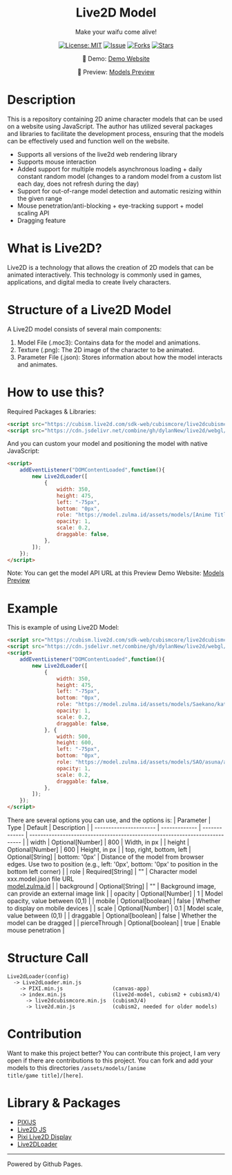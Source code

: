 <div align="center">
<h1>Live2D Model</h1>

<p>Make your waifu come alive!</p>

[![License: MIT](https://img.shields.io/badge/License-MIT-yellow.svg)](https://raw.githubusercontent.com/AzharRizky/Live2D-Model/main/LICENSE)
[![Issue](https://img.shields.io/github/issues/AzharRizky/Live2D-Model)](https://img.shields.io/github/issues/AzharRizky/Live2D-Model)
[![Forks](https://img.shields.io/github/forks/AzharRizky/Live2D-Model)](https://img.shields.io/github/forks/AzharRizky/Live2D-Model)
[![Stars](https://img.shields.io/github/stars/AzharRizky/Live2D-Model)](https://img.shields.io/github/stars/AzharRizky/Live2D-Model)

📢 Demo: [Demo Website](https://zulma.id/)

📖 Preview: [Models Preview](https://model.zulma.id/)

</div>

# Description

This is a repository containing 2D anime character models that can be used on a website using JavaScript. The author has utilized several packages and libraries to facilitate the development process, ensuring that the models can be effectively used and function well on the website.

- Supports all versions of the live2d web rendering library  
- Supports mouse interaction  
- Added support for multiple models asynchronous loading + daily constant random model (changes to a random model from a custom list each day, does not refresh during the day)  
- Support for out-of-range model detection and automatic resizing within the given range
- Mouse penetration/anti-blocking + eye-tracking support + model scaling API
- Dragging feature

# What is Live2D?

Live2D is a technology that allows the creation of 2D models that can be animated interactively. This technology is commonly used in games, applications, and digital media to create lively characters.

# Structure of a Live2D Model

A Live2D model consists of several main components:
1. Model File (.moc3): Contains data for the model and animations.
2. Texture (.png): The 2D image of the character to be animated.
3. Parameter File (.json): Stores information about how the model interacts and animates.

# How to use this?

Required Packages & Libraries:
```html
<script src="https://cubism.live2d.com/sdk-web/cubismcore/live2dcubismcore.min.js"></script>
<script src="https://cdn.jsdelivr.net/combine/gh/dylanNew/live2d/webgl/Live2D/lib/live2d.min.js,npm/pixi.js@6.5.2/dist/browser/pixi.min.js,npm/pixi-live2d-display/dist/index.min.js,gh/Weidows-projects/Live2dLoader/dist/Live2dLoader.min.js"></script>
```

And you can custom your model and positioning the model with native JavaScript:
```html
<script>
    addEventListener("DOMContentLoaded",function(){
        new Live2dLoader([
            {
                width: 350,
                height: 475,
                left: "-75px",
                bottom: "0px",
                role: "https://model.zulma.id/assets/models/[Anime Title/Game Title]/[Character Name]/[model name].json", //Model API URL
                opacity: 1,
                scale: 0.2,
                draggable: false,
            },
        ]);
    });
</script>
```

Note: You can get the model API URL at this Preview Demo Website: [Models Preview](https://model.zulma.id/)

# Example

This is example of using Live2D Model:
```html
<script src="https://cubism.live2d.com/sdk-web/cubismcore/live2dcubismcore.min.js"></script>
<script src="https://cdn.jsdelivr.net/combine/gh/dylanNew/live2d/webgl/Live2D/lib/live2d.min.js,npm/pixi.js@6.5.2/dist/browser/pixi.min.js,npm/pixi-live2d-display/dist/index.min.js,gh/Weidows-projects/Live2dLoader/dist/Live2dLoader.min.js"></script>
<script>
    addEventListener("DOMContentLoaded",function(){
        new Live2dLoader([
            {
                width: 350,
                height: 475,
                left: "-75px",
                bottom: "0px",
                role: "https://model.zulma.id/assets/models/Saekano/kato/01.json",
                opacity: 1,
                scale: 0.2,
                draggable: false,
            }, {
                width: 500,
                height: 600,
                left: "-75px",
                bottom: "0px",
                role: "https://model.zulma.id/assets/models/SAO/asuna/asuna_01/asuna_01.model.json",
                opacity: 1,
                scale: 0.2,
                draggable: false,
            },
        ]);
    });
</script>
```

There are several options you can use, and the options is:
| Parameter              | Type          | Default       | Description                                                                 |
| ---------------------- | ------------- | ------------- | --------------------------------------------------------------------------- |
| width                  | Optional[Number]  | 800           | Width, in px                                                               |
| height                 | Optional[Number]  | 600           | Height, in px                                                              |
| top, right, bottom, left | Optional[String]  | bottom: '0px' | Distance of the model from browser edges. Use two to position (e.g., left: '0px', bottom: '0px' to position in the bottom left corner) |
| role                   | Required[String]  | ""            | Character model xxx.model.json file URL </br> [model.zulma.id](https://github.com/AzharRizky/Live2D-Model) |
| background             | Optional[String]  | ""            | Background image, can provide an external image link                       |
| opacity                | Optional[Number]  | 1             | Model opacity, value between (0,1)                                         |
| mobile                 | Optional[boolean] | false         | Whether to display on mobile devices                                       |
| scale                  | Optional[Number]  | 0.1           | Model scale, value between (0,1)                                           |
| draggable              | Optional[boolean] | false         | Whether the model can be dragged                                           |
| pierceThrough          | Optional[boolean] | true          | Enable mouse penetration                                                   |

# Structure Call

```
Live2dLoader(config)  
  -> Live2dLoader.min.js  
    -> PIXI.min.js                (canvas-app)  
    -> index.min.js               (live2d-model, cubism2 + cubism3/4)  
      -> live2dcubismcore.min.js  (cubism3/4)  
      -> live2d.min.js            (cubism2, needed for older models)  
```

# Contribution

Want to make this project better? You can contribute this project, I am very open if there are contributions to this project. You can fork and add your models to this directories <code>/assets/models/[anime title/game title]/[here]</code>.

# Library & Packages

- [PIXIJS](https://github.com/pixijs/pixijs)
- [Live2D JS](https://www.live2d.com/en/sdk/about/)
- [Pixi Live2D Display](https://github.com/guansss/pixi-live2d-display)
- [Live2DLoader](https://github.com/Weidows-projects/Live2dLoader)

---

Powered by Github Pages.
